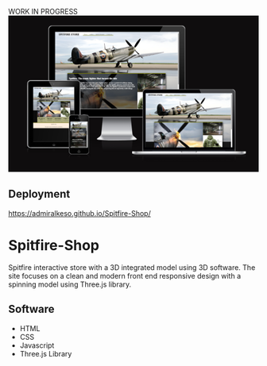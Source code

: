 WORK IN PROGRESS
![spitfireamiresponsive](https://github.com/AdmiralKeso/Spitfire-Shop/blob/main/assets/images/amiresponsive.png)
## Deployment
https://admiralkeso.github.io/Spitfire-Shop/

# Spitfire-Shop
Spitfire interactive store with a 3D integrated model using 3D software. The site focuses on a clean and modern front end responsive design with a spinning model using Three.js library.

## Software
* HTML
* CSS
* Javascript
* Three.js Library
